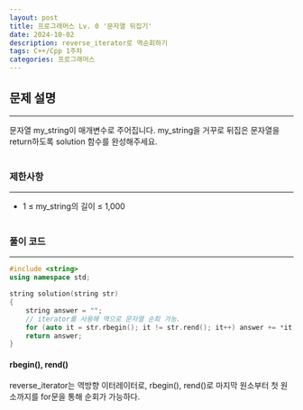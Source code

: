 ```yaml
---
layout: post
title: 프로그래머스 Lv. 0 '문자열 뒤집기'
date: 2024-10-02
description: reverse_iterator로 역순회하기
tags: C++/Cpp 1주차
categories: 프로그래머스
---
```


## 문제 설명
---
문자열 my_string이 매개변수로 주어집니다. my_string을 거꾸로 뒤집은 문자열을 return하도록 solution 함수를 완성해주세요.<br><br>

### 제한사항
---
- 1 ≤ my_string의 길이 ≤ 1,000<br><br>

### 풀이 코드
---
```cpp
#include <string>
using namespace std;

string solution(string str)
{
	string answer = "";
	// iterator를 사용해 역으로 문자열 순회 가능.
	for (auto it = str.rbegin(); it != str.rend(); it++) answer += *it;
	return answer;
}
```

#### rbegin(), rend()
reverse_iterator는 역방향 이터레이터로, rbegin(), rend()로 마지막 원소부터 첫 원소까지를 for문을 통해 순회가 가능하다.
